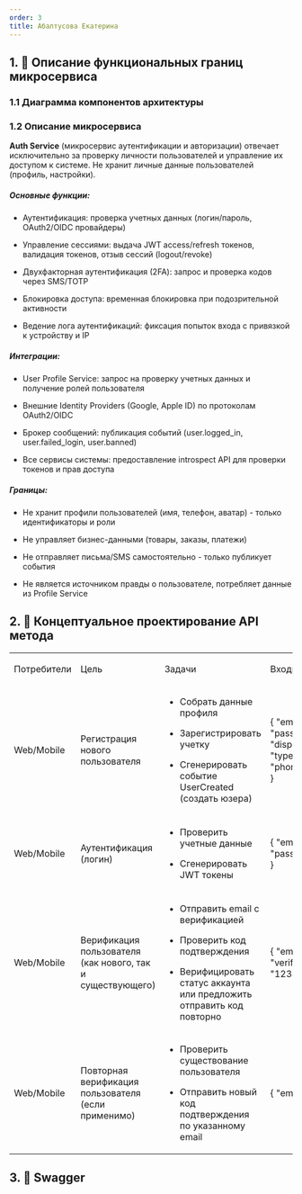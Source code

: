 ```yaml
---
order: 3
title: Абалтусова Екатерина
---
```


## 1\. 📖 Описание функциональных границ микросервиса

### 1\.1 Диаграмма компонентов архитектуры

<mermaid path="./abaltusova-ekaterina.mermaid" width="492px" height="363px"/>

### 1\.2 Описание микросервиса

**Auth Service** (микросервис аутентификации и авторизации) отвечает исключительно за проверку личности пользователей и управление их доступом к системе. Не хранит личные данные пользователей (профиль, настройки).

##### Основные функции:

-  Аутентификация: проверка учетных данных (логин/пароль, OAuth2/OIDC провайдеры)

-  Управление сессиями: выдача JWT access/refresh токенов, валидация токенов, отзыв сессий (logout/revoke)

-  Двухфакторная аутентификация (2FA): запрос и проверка кодов через SMS/TOTP

-  Блокировка доступа: временная блокировка при подозрительной активности

-  Ведение лога аутентификаций: фиксация попыток входа с привязкой к устройству и IP

##### **Интеграции:**

-  User Profile Service: запрос на проверку учетных данных и получение ролей пользователя

-  Внешние Identity Providers (Google, Apple ID) по протоколам OAuth2/OIDC

-  Брокер сообщений: публикация событий (user.logged_in, user.failed_login, user.banned)

-  Все сервисы системы: предоставление introspect API для проверки токенов и прав доступа

##### **Границы:**

-  Не хранит профили пользователей (имя, телефон, аватар) - только идентификаторы и роли

-  Не управляет бизнес-данными (товары, заказы, платежи)

-  Не отправляет письма/SMS самостоятельно - только публикует события

-  Не является источником правды о пользователе, потребляет данные из Profile Service

## 2\. 🧩 Концептуальное проектирование API метода

<table header="row">
<colgroup><col width="137"/><col width="171"/><col width="250"/><col width="192"/><col width="239"/></colgroup>
<tr>
<td>

Потребители

</td>
<td>

Цель

</td>
<td>

Задачи

</td>
<td>

Входные данные

</td>
<td>

Выходные данные

</td>
</tr>
<tr>
<td>

Web/Mobile

</td>
<td>

Регистрация нового пользователя

</td>
<td>

-  Собрать данные профиля

-  Зарегистрировать учетку

-  Сгенерировать событие UserCreated (создать юзера)

</td>
<td>

\{ "email":"[user@ex.com](mailto:user@ex.com)", "password":"P@ssw0rd!", "displayName":"Иван", "type":"buyer", "phone":"+79990000000" }

</td>
<td>

201 Created + \{ "id":"uuid", "email":"[user@ex.com](mailto:user@ex.com)", "status":"pending_verification", "createdAt":"2025-09-20T12:34:56Z" }

Заголовок: Location: /users/\{id}

</td>
</tr>
<tr>
<td>

Web/Mobile

</td>
<td>

Аутентификация (логин)

</td>
<td>

-  Проверить учетные данные

-  Сгенерировать JWT токены

</td>
<td>

\{ "email": "[user@ex.com](mailto:user@ex.com)", "password": "P@ssw0rd!" }

</td>
<td>

200 OK + \{ "access_token": "jwt_token", "expires_in": 3600, "refresh_token": "refresh_token", "token_type": "Bearer" }

</td>
</tr>
<tr>
<td>

Web/Mobile

</td>
<td>

Верификация пользователя (как нового, так и существующего)

</td>
<td>

-  Отправить email с верификацией

-  Проверить код подтверждения

-  Верифицировать статус аккаунта или предложить отправить код повторно

</td>
<td>

\{ "email": "[user@ex.com](mailto:user@ex.com)", "verification_code": "123456" }

</td>
<td>

200 OK + \{ "id":"uuid", "email":"[user@ex.com](mailto:user@ex.com)", "status":"verified", "verifiedAt":"2025-09-20T12:35:56Z" }

</td>
</tr>
<tr>
<td>

Web/Mobile

</td>
<td>

Повторная верификация пользователя (если применимо)

</td>
<td>

-  Проверить существование пользователя

-  Отправить новый код подтверждения по указанному email



</td>
<td>

\{ "email": "[user@ex.com](mailto:user@ex.com)" }

</td>
<td>

200 OK + \{ "message": "Verification code sent" }

</td>
</tr>
</table>

## 3\. 🤝 Swagger

<openapi src="./_index.yaml" flag="true"/>

### 
